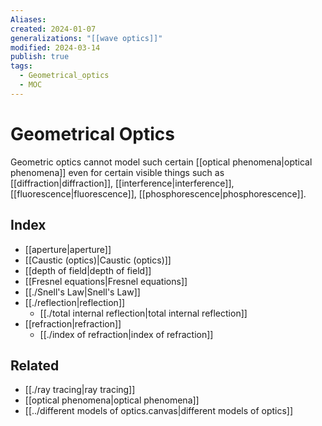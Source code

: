 ```yaml
---
Aliases: 
created: 2024-01-07
generalizations: "[[wave optics]]"
modified: 2024-03-14
publish: true
tags:
  - Geometrical_optics
  - MOC
---
```


# Geometrical Optics

Geometric optics cannot model such certain [[optical phenomena|optical phenomena]] even for certain visible things such as [[diffraction|diffraction]], [[interference|interference]], [[fluorescence|fluorescence]], [[phosphorescence|phosphorescence]].
## Index
- [[aperture|aperture]]
- [[Caustic (optics)|Caustic (optics)]]
- [[depth of field|depth of field]]
- [[Fresnel equations|Fresnel equations]]
 - [[./Snell's Law|Snell's Law]]
- [[./reflection|reflection]]
  - [[./total internal reflection|total internal reflection]]
- [[refraction|refraction]]
  - [[./index of refraction|index of refraction]]

## Related
- [[./ray tracing|ray tracing]]
- [[optical phenomena|optical phenomena]]
- [[../different models of optics.canvas|different models of optics]]